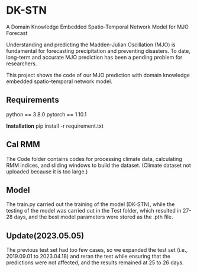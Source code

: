 # DK-STN
A Domain Knowledge Embedded Spatio-Temporal Network Model for MJO Forecast

Understanding and predicting the Madden-Julian Oscillation (MJO) is fundamental for forecasting precipitation and preventing disasters. To date, long-term and accurate MJO prediction has been a pending problem for researchers.

This project shows the code of our MJO prediction with domain knowledge embedded spatio-temporal network model.

## Requirements

python == 3.8.0
pytorch == 1.10.1

**Installation**
pip install -r requirement.txt

## Cal RMM

The Code folder contains codes for processing climate data, calculating RMM indices, and sliding windows to build the dataset. (Climate dataset not uploaded because it is too large.)

## Model

The train.py carried out the training of the model (DK-STN), while the testing of the model was carried out in the Test folder, which resulted in 27-28 days, and the best model parameters were stored as the .pth file.

## Update(2023.05.05)

The previous test set had too few cases, so we expanded the test set (i.e., 2019.09.01 to 2023.04.18) and reran the test while ensuring that the predictions were not affected, and the results remained at 25 to 26 days.
